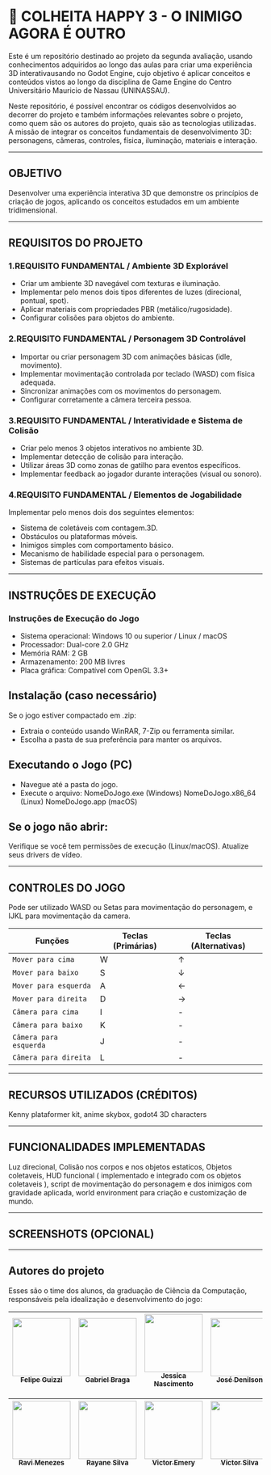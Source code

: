 # 🔎 COLHEITA HAPPY 3 - O INIMIGO AGORA É OUTRO

Este é um repositório destinado ao projeto da segunda avaliação, usando conhecimentos adquiridos ao longo das aulas para criar uma experiência 3D interativausando no Godot Engine, cujo objetivo é aplicar conceitos e conteúdos vistos ao longo da disciplina de Game Engine do Centro Universitário Mauricio de Nassau (UNINASSAU).

Neste repositório, é possível encontrar os códigos desenvolvidos ao decorrer do projeto e também informações relevantes sobre o projeto, como quem são os autores do projeto, quais são as tecnologias utilizadas.
A missão de integrar os conceitos fundamentais de desenvolvimento 3D: personagens, câmeras, controles, física, iluminação, materiais e interação.

------

## OBJETIVO

Desenvolver uma experiência interativa 3D que demonstre os princípios de criação de jogos, aplicando os conceitos estudados em um ambiente tridimensional.

------

## REQUISITOS DO PROJETO

### 1.REQUISITO FUNDAMENTAL / Ambiente 3D Explorável

- Criar um ambiente 3D navegável com texturas e iluminação.
- Implementar pelo menos dois tipos diferentes de luzes (direcional, pontual, spot).
- Aplicar materiais com propriedades PBR (metálico/rugosidade).
- Configurar colisões para objetos do ambiente.

### 2.REQUISITO FUNDAMENTAL / Personagem 3D Controlável

- Importar ou criar personagem 3D com animações básicas (idle, movimento).
- Implementar movimentação controlada por teclado (WASD) com física adequada.
- Sincronizar animações com os movimentos do personagem.
- Configurar corretamente a câmera terceira pessoa.

### 3.REQUISITO FUNDAMENTAL / Interatividade e Sistema de Colisão

- Criar pelo menos 3 objetos interativos no ambiente 3D.
- Implementar detecção de colisão para interação.
- Utilizar áreas 3D como zonas de gatilho para eventos específicos.
- Implementar feedback ao jogador durante interações (visual ou sonoro).

### 4.REQUISITO FUNDAMENTAL / Elementos de Jogabilidade
Implementar pelo menos dois dos seguintes elementos:
- Sistema de coletáveis com contagem.3D.
- Obstáculos ou plataformas móveis.
- Inimigos simples com comportamento básico.
- Mecanismo de habilidade especial para o personagem.
- Sistemas de partículas para efeitos visuais.
  
------

##  INSTRUÇÕES DE EXECUÇÃO

### Instruções de Execução do Jogo
- Sistema operacional: Windows 10 ou superior / Linux / macOS
- Processador: Dual-core 2.0 GHz
- Memória RAM: 2 GB
- Armazenamento: 200 MB livres
- Placa gráfica: Compatível com OpenGL 3.3+

 ## Instalação (caso necessário)
Se o jogo estiver compactado em .zip:
- Extraia o conteúdo usando WinRAR, 7-Zip ou ferramenta similar.
- Escolha a pasta de sua preferência para manter os arquivos.

## Executando o Jogo (PC)
- Navegue até a pasta do jogo.
- Execute o arquivo:
NomeDoJogo.exe (Windows)
NomeDoJogo.x86_64 (Linux)
NomeDoJogo.app (macOS)

## Se o jogo não abrir:

Verifique se você tem permissões de execução (Linux/macOS).
Atualize seus drivers de vídeo.

------

##  CONTROLES DO JOGO
Pode ser utilizado WASD ou Setas para movimentação do personagem, e IJKL para movimentação da camera.

| Funções | Teclas (Primárias) | Teclas (Alternativas)
| --- | --- | --- |
| `Mover para cima` | W | ↑ |
| `Mover para baixo` | S | ↓ |
| `Mover para esquerda` | A | ← |
| `Mover para direita` | D | 	→ |
| `Câmera para cima` | I | - |
| `Câmera para baixo` | K | - |
| `Câmera para esquerda` | J | - |
| `Câmera para direita` | L | - |

------

##  RECURSOS UTILIZADOS (CRÉDITOS)
Kenny plataformer kit, anime skybox, godot4 3D characters

------

##  FUNCIONALIDADES IMPLEMENTADAS
Luz direcional, Colisão nos corpos e nos objetos estaticos, Objetos coletaveis, HUD funcional ( implementado e integrado com os objetos coletaveis ), script de movimentação do personagem e dos inimigos com gravidade aplicada, world environment para criação e customização de mundo.

------

##  SCREENSHOTS (OPCIONAL)

------

## Autores do projeto 


Esses são o time dos alunos, da graduação de Ciência da Computação, responsáveis pela idealização e desenvolvimento do jogo:

| [<img src="https://avatars.githubusercontent.com/u/163336809?v=4" width=115><br><sub>Felipe Guizzi</sub>](https://github.com/felipeguizzi) | [<img src="https://avatars.githubusercontent.com/u/142040746?v=4" width=115><br><sub>Gabriel Braga</sub>](https://github.com/GABRIELBRAGA03) | [<img src="https://avatars.githubusercontent.com/u/81262430?v=4" width=115><br><sub>Jessica Nascimento</sub>](https://github.com/jessnascimento) | [<img src="https://avatars.githubusercontent.com/u/142519168?v=4" width=115><br><sub>José Denilson</sub>](https://github.com/jdenilsonjunior) |
|:------------------------------------------------------------------------------------------------------------------------------------------------------:|:-------------------------------------------------------------------------------------------------------------------------------------------------:|:--------------------------------------------------------------------------------------------------------------------------------------------------------:|:-------------------------------------------------------------------------------------------------------------------------------------:|

| [<img src="https://avatars.githubusercontent.com/u/48925043?v=4" width=115><br><sub>Ravi Menezes</sub>](https://github.com/ravilock) | [<img src="https://avatars.githubusercontent.com/u/143339137?v=4" width=115><br><sub>Rayane Silva</sub>](https://github.com/RayaneBonheur) | [<img src="https://avatars.githubusercontent.com/u/142442730?v=4" width=115><br><sub>Victor Emery</sub>](https://github.com/VictorEmery) | [<img src="https://avatars.githubusercontent.com/u/143004314?v=4" width=115><br><sub>Victor Silva</sub>](https://github.com/svictoro) |
|:-------------------------------------------------------------------------------------------------------------------------------------:|:------------------------------------------------------------------------------------------------------------------------------------------------:|:--------------------------------------------------------------------------------------------------------------------------------------------------------:|:-----------------------------------------------------------------------------------------------------------------------------------------:|


